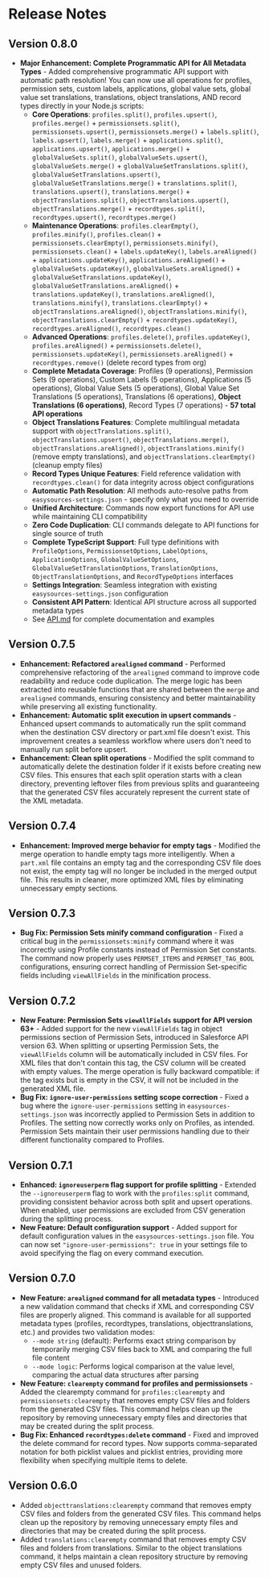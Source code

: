 # Release Notes

## Version 0.8.0
- **Major Enhancement: Complete Programmatic API for All Metadata Types** - Added comprehensive programmatic API support with automatic path resolution! You can now use all operations for profiles, permission sets, custom labels, applications, global value sets, global value set translations, translations, object translations, AND record types directly in your Node.js scripts:
  - **Core Operations**: `profiles.split()`, `profiles.upsert()`, `profiles.merge()` + `permissionsets.split()`, `permissionsets.upsert()`, `permissionsets.merge()` + `labels.split()`, `labels.upsert()`, `labels.merge()` + `applications.split()`, `applications.upsert()`, `applications.merge()` + `globalValueSets.split()`, `globalValueSets.upsert()`, `globalValueSets.merge()` + `globalValueSetTranslations.split()`, `globalValueSetTranslations.upsert()`, `globalValueSetTranslations.merge()` + `translations.split()`, `translations.upsert()`, `translations.merge()` + `objectTranslations.split()`, `objectTranslations.upsert()`, `objectTranslations.merge()` + `recordtypes.split()`, `recordtypes.upsert()`, `recordtypes.merge()`
  - **Maintenance Operations**: `profiles.clearEmpty()`, `profiles.minify()`, `profiles.clean()` + `permissionsets.clearEmpty()`, `permissionsets.minify()`, `permissionsets.clean()` + `labels.updateKey()`, `labels.areAligned()` + `applications.updateKey()`, `applications.areAligned()` + `globalValueSets.updateKey()`, `globalValueSets.areAligned()` + `globalValueSetTranslations.updateKey()`, `globalValueSetTranslations.areAligned()` + `translations.updateKey()`, `translations.areAligned()`, `translations.minify()`, `translations.clearEmpty()` + `objectTranslations.areAligned()`, `objectTranslations.minify()`, `objectTranslations.clearEmpty()` + `recordtypes.updateKey()`, `recordtypes.areAligned()`, `recordtypes.clean()`
  - **Advanced Operations**: `profiles.delete()`, `profiles.updateKey()`, `profiles.areAligned()` + `permissionsets.delete()`, `permissionsets.updateKey()`, `permissionsets.areAligned()` + `recordtypes.remove()` (delete record types from org)
  - **Complete Metadata Coverage**: Profiles (9 operations), Permission Sets (9 operations), Custom Labels (5 operations), Applications (5 operations), Global Value Sets (5 operations), Global Value Set Translations (5 operations), Translations (6 operations), **Object Translations (6 operations)**, Record Types (7 operations) - **57 total API operations**
  - **Object Translations Features**: Complete multilingual metadata support with `objectTranslations.split()`, `objectTranslations.upsert()`, `objectTranslations.merge()`, `objectTranslations.areAligned()`, `objectTranslations.minify()` (remove empty translations), and `objectTranslations.clearEmpty()` (cleanup empty files)
  - **Record Types Unique Features**: Field reference validation with `recordtypes.clean()` for data integrity across object configurations
  - **Automatic Path Resolution**: All methods auto-resolve paths from `easysources-settings.json` - specify only what you need to override
  - **Unified Architecture**: Commands now export functions for API use while maintaining CLI compatibility
  - **Zero Code Duplication**: CLI commands delegate to API functions for single source of truth
  - **Complete TypeScript Support**: Full type definitions with `ProfileOptions`, `PermissionsetOptions`, `LabelOptions`, `ApplicationOptions`, `GlobalValueSetOptions`, `GlobalValueSetTranslationOptions`, `TranslationOptions`, `ObjectTranslationOptions`, and `RecordTypeOptions` interfaces
  - **Settings Integration**: Seamless integration with existing `easysources-settings.json` configuration
  - **Consistent API Pattern**: Identical API structure across all supported metadata types
  - See [API.md](./API.md) for complete documentation and examples

## Version 0.7.5
- **Enhancement: Refactored `arealigned` command** - Performed comprehensive refactoring of the `arealigned` command to improve code readability and reduce code duplication. The merge logic has been extracted into reusable functions that are shared between the `merge` and `arealigned` commands, ensuring consistency and better maintainability while preserving all existing functionality.
- **Enhancement: Automatic split execution in upsert commands** - Enhanced upsert commands to automatically run the split command when the destination CSV directory or part.xml file doesn't exist. This improvement creates a seamless workflow where users don't need to manually run split before upsert.
- **Enhancement: Clean split operations** - Modified the split command to automatically delete the destination folder if it exists before creating new CSV files. This ensures that each split operation starts with a clean directory, preventing leftover files from previous splits and guaranteeing that the generated CSV files accurately represent the current state of the XML metadata.

## Version 0.7.4
- **Enhancement: Improved merge behavior for empty tags** - Modified the merge operation to handle empty tags more intelligently. When a `part.xml` file contains an empty tag and the corresponding CSV file does not exist, the empty tag will no longer be included in the merged output file. This results in cleaner, more optimized XML files by eliminating unnecessary empty sections.

## Version 0.7.3
- **Bug Fix: Permission Sets minify command configuration** - Fixed a critical bug in the `permissionsets:minify` command where it was incorrectly using Profile constants instead of Permission Set constants. The command now properly uses `PERMSET_ITEMS` and `PERMSET_TAG_BOOL` configurations, ensuring correct handling of Permission Set-specific fields including `viewAllFields` in the minification process.

## Version 0.7.2
- **New Feature: Permission Sets `viewAllFields` support for API version 63+** - Added support for the new `viewAllFields` tag in object permissions section of Permission Sets, introduced in Salesforce API version 63. When splitting or upserting Permission Sets, the `viewAllFields` column will be automatically included in CSV files. For XML files that don't contain this tag, the CSV column will be created with empty values. The merge operation is fully backward compatible: if the tag exists but is empty in the CSV, it will not be included in the generated XML file.
- **Bug Fix: `ignore-user-permissions` setting scope correction** - Fixed a bug where the `ignore-user-permissions` setting in `easysources-settings.json` was incorrectly applied to Permission Sets in addition to Profiles. The setting now correctly works only on Profiles, as intended. Permission Sets maintain their user permissions handling due to their different functionality compared to Profiles.

## Version 0.7.1
- **Enhanced: `ignoreuserperm` flag support for profile splitting** - Extended the `--ignoreuserperm` flag to work with the `profiles:split` command, providing consistent behavior across both split and upsert operations. When enabled, user permissions are excluded from CSV generation during the splitting process.
- **New Feature: Default configuration support** - Added support for default configuration values in the `easysources-settings.json` file. You can now set `"ignore-user-permissions": true` in your settings file to avoid specifying the flag on every command execution.

## Version 0.7.0
- **New Feature: `arealigned` command for all metadata types** - Introduced a new validation command that checks if XML and corresponding CSV files are properly aligned. This command is available for all supported metadata types (profiles, recordtypes, translations, objecttranslations, etc.) and provides two validation modes:
  - `--mode string` (default): Performs exact string comparison by temporarily merging CSV files back to XML and comparing the full file content
  - `--mode logic`: Performs logical comparison at the value level, comparing the actual data structures after parsing
- **New Feature: `clearempty` command for profiles and permissionsets** - Added the clearempty command for `profiles:clearempty` and `permissionsets:clearempty` that removes empty CSV files and folders from the generated CSV files. This command helps clean up the repository by removing unnecessary empty files and directories that may be created during the split process.
- **Bug Fix: Enhanced `recordtypes:delete` command** - Fixed and improved the delete command for record types. Now supports comma-separated notation for both picklist values and picklist entries, providing more flexibility when specifying multiple items to delete.

## Version 0.6.0
- Added `objecttranslations:clearempty` command that removes empty CSV files and folders from the generated CSV files. This command helps clean up the repository by removing unnecessary empty files and directories that may be created during the split process.
- Added `translations:clearempty` command that removes empty CSV files and folders from translations. Similar to the object translations command, it helps maintain a clean repository structure by removing empty CSV files and unused folders.
